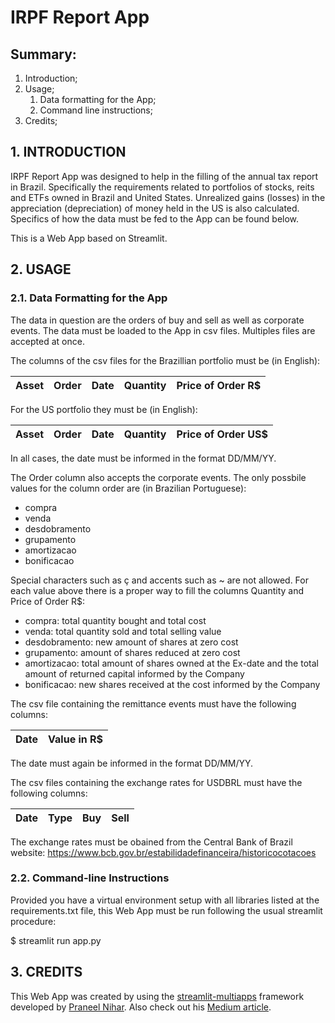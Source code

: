 

# IRPF Report App


## Summary:

1. Introduction;
1. Usage;
   1. Data formatting for the App;
   1. Command line instructions;
1. Credits;


## 1. INTRODUCTION

IRPF Report App was designed to help in the filling of the annual tax report in Brazil. Specifically the 
requirements related to portfolios of stocks, reits and ETFs owned in Brazil and United States. 
Unrealized gains (losses) in the appreciation (depreciation) of money held in the US is 
also calculated. Specifics of how the data must be fed to the App can be found below.

This is a Web App based on Streamlit. 

## 2. USAGE

### 2.1. Data Formatting for the App

The data in question are the orders of buy and sell as well as corporate events. The data must be loaded 
to the App in csv files. Multiples files are accepted at once.

The columns of the csv files for the Brazillian portfolio must be (in English):

Asset | Order | Date | Quantity | Price of Order R$
------|-------|------|----------|------------------

For the US portfolio they must be (in English):

Asset | Order | Date | Quantity | Price of Order US$
------|-------|------|----------|-------------------

In all cases, the date must be informed in the format DD/MM/YY.

The Order column also accepts the corporate events. The only possbile values for the column order are 
(in Brazilian Portuguese):

 - compra
 - venda
 - desdobramento
 - grupamento
 - amortizacao
 - bonificacao
 
 Special characters such as ç and accents such as ~ are not allowed. 
 For each value above there is a proper way to fill the columns Quantity and Price of Order R$:
 
 - compra: total quantity bought and total cost
 - venda: total quantity sold and total selling value
 - desdobramento: new amount of shares at zero cost
 - grupamento: amount of shares reduced at zero cost
 - amortizacao: total amount of shares owned at the Ex-date and the total amount of returned capital informed by the Company
 - bonificacao: new shares received at the cost informed by the Company
 
The csv file containing the remittance events must have the following columns:

Date | Value in R$
---- | -----------

The date must again be informed in the format DD/MM/YY.

The csv files containing the exchange rates for USDBRL must have the following columns:

Date | Type | Buy | Sell
---- | ---- | --- | ----

The exchange rates must be obained from the Central Bank of Brazil website: https://www.bcb.gov.br/estabilidadefinanceira/historicocotacoes
 
### 2.2. Command-line Instructions

Provided you have a virtual environment setup with all libraries listed at the requirements.txt file, 
this Web App must be run following the usual streamlit procedure:

$ streamlit run app.py

## 3. CREDITS

This Web App was created by using the [streamlit-multiapps](https://github.com/upraneelnihar/streamlit-multiapps)
framework developed by [Praneel Nihar](https://medium.com/@u.praneel.nihar).
Also check out his [Medium article](https://medium.com/@u.praneel.nihar/building-multi-page-web-app-using-streamlit-7a40d55fa5b4).

